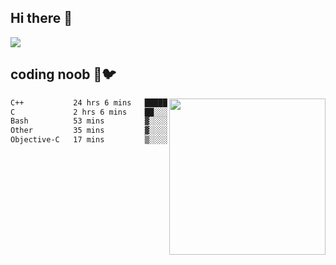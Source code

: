 ## Hi there 👋

<!--
**IZSSERAFIM/IZSSERAFIM** is a ✨ _special_ ✨ repository because its `README.md` (this file) appears on your GitHub profile.

Here are some ideas to get you started:

- 🔭 I’m currently working on ...
- 🌱 I’m currently learning ...
- 👯 I’m looking to collaborate on ...
- 🤔 I’m looking for help with ...
- 💬 Ask me about ...
- 📫 How to reach me: ...
- 😄 Pronouns: ...
- ⚡ Fun fact: ...
-->

![](https://pixel-profile.vercel.app/api/github-stats?username=IZSSERAFIM&screen_effect=true&theme=rainbow)

<!--
[![IZSSERAFIM's GitHub stats](https://github-readme-stats-omega-one-96.vercel.app/api?username=IZSSERAFIM&show_icons=true&theme=radical)](https://github.com/anuraghazra/github-readme-stats)
[![Top Langs](https://github-readme-stats-omega-one-96.vercel.app/api/top-langs/?username=IZSSERAFIM&layout=compact)](https://github.com/anuraghazra/github-readme-stats)
-->
## coding noob 🥬🐦

<img src="https://github-readme-stats-omega-one-96.vercel.app/api/top-langs/?username=IZSSERAFIM&layout=compact&langs_count=6" width="250" align="right"/>

<!--START_SECTION:waka-->

```txt
C++           24 hrs 6 mins   █████████████████████▒░░░   85.31 %
C             2 hrs 6 mins    ██░░░░░░░░░░░░░░░░░░░░░░░   07.45 %
Bash          53 mins         ▓░░░░░░░░░░░░░░░░░░░░░░░░   03.17 %
Other         35 mins         ▓░░░░░░░░░░░░░░░░░░░░░░░░   02.08 %
Objective-C   17 mins         ▒░░░░░░░░░░░░░░░░░░░░░░░░   01.04 %
```

<!--END_SECTION:waka-->
